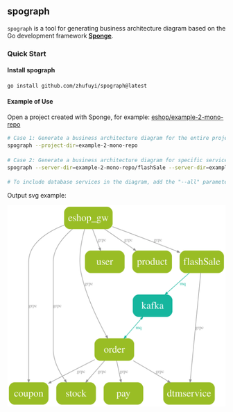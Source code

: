 ## spograph

`spograph` is a tool for generating business architecture diagram based on the Go development framework [**Sponge**](https://github.com/zhufuyi/sponge).

### Quick Start

#### Install spograph

```bash
go install github.com/zhufuyi/spograph@latest
```

#### Example of Use

Open a project created with Sponge, for example:  [eshop/example-2-mono-repo](https://github.com/zhufuyi/sponge_examples/tree/main/_14_eshop/example-2-mono-repo)

```bash
# Case 1: Generate a business architecture diagram for the entire project
spograph --project-dir=example-2-mono-repo

# Case 2: Generate a business architecture diagram for specific services
spograph --server-dir=example-2-mono-repo/flashSale --server-dir=example-2-mono-repo/order

# To include database services in the diagram, add the "--all" parameter
```

Output svg example:

![example-2-mono-repo](business_architecture_diagram.svg)
